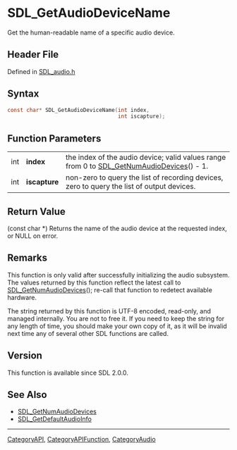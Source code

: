 # SDL_GetAudioDeviceName

Get the human-readable name of a specific audio device.

## Header File

Defined in [SDL_audio.h](https://github.com/libsdl-org/SDL/blob/SDL2/include/SDL_audio.h)

## Syntax

```c
const char* SDL_GetAudioDeviceName(int index,
                                   int iscapture);
```

## Function Parameters

|     |               |                                                                                                                     |
| --- | ------------- | ------------------------------------------------------------------------------------------------------------------- |
| int | **index**     | the index of the audio device; valid values range from 0 to [SDL_GetNumAudioDevices](SDL_GetNumAudioDevices)() - 1. |
| int | **iscapture** | non-zero to query the list of recording devices, zero to query the list of output devices.                          |

## Return Value

(const char *) Returns the name of the audio device at the requested index,
or NULL on error.

## Remarks

This function is only valid after successfully initializing the audio
subsystem. The values returned by this function reflect the latest call to
[SDL_GetNumAudioDevices](SDL_GetNumAudioDevices)(); re-call that function
to redetect available hardware.

The string returned by this function is UTF-8 encoded, read-only, and
managed internally. You are not to free it. If you need to keep the string
for any length of time, you should make your own copy of it, as it will be
invalid next time any of several other SDL functions are called.

## Version

This function is available since SDL 2.0.0.

## See Also

- [SDL_GetNumAudioDevices](SDL_GetNumAudioDevices)
- [SDL_GetDefaultAudioInfo](SDL_GetDefaultAudioInfo)

----
[CategoryAPI](CategoryAPI), [CategoryAPIFunction](CategoryAPIFunction), [CategoryAudio](CategoryAudio)

